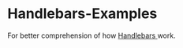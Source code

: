# Handlebars-Examples

For better comprehension of how <a href = "https://handlebarsjs.com/"> Handlebars </a> work.
